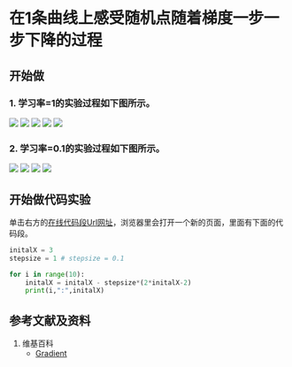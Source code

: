 # 在1条曲线上感受随机点随着梯度一步一步下降的过程

## 开始做

### 1. 学习率=1的实验过程如下图所示。

![](/images/微分/梯度和梯度下降的方法/在1条曲线上感受随机点随着梯度一步一步下降的过程/1a1.jpg)
![](/images/微分/梯度和梯度下降的方法/在1条曲线上感受随机点随着梯度一步一步下降的过程/1a2.jpg)
![](/images/微分/梯度和梯度下降的方法/在1条曲线上感受随机点随着梯度一步一步下降的过程/1a3.jpg)
![](/images/微分/梯度和梯度下降的方法/在1条曲线上感受随机点随着梯度一步一步下降的过程/1a4.jpg)
![](/images/微分/梯度和梯度下降的方法/在1条曲线上感受随机点随着梯度一步一步下降的过程/1a5.jpg)

### 2. 学习率=0.1的实验过程如下图所示。
![](/images/微分/梯度和梯度下降的方法/在1条曲线上感受随机点随着梯度一步一步下降的过程/2a1.jpg)
![](/images/微分/梯度和梯度下降的方法/在1条曲线上感受随机点随着梯度一步一步下降的过程/2a2.jpg)
![](/images/微分/梯度和梯度下降的方法/在1条曲线上感受随机点随着梯度一步一步下降的过程/2a3.jpg)
![](/images/微分/梯度和梯度下降的方法/在1条曲线上感受随机点随着梯度一步一步下降的过程/2a4.jpg)

## 开始做代码实验

单击右方的[在线代码段Url网址](hhttps://pythontutor.com/visualize.html#code=initalX%20%3D%203%0Astepsize%20%3D%201%20%23%20stepsize%20%3D%200.1%0A%0Afor%20i%20in%20range%2810%29%3A%0A%20%20%20%20initalX%20%3D%20initalX%20-%20stepsize*%282*initalX-2%29%0A%20%20%20%20print%28i,%22%3A%22,initalX%29&cumulative=false&curInstr=0&heapPrimitives=nevernest&mode=display&origin=opt-frontend.js&py=3&rawInputLstJSON=%5B%5D&textReferences=false)，浏览器里会打开一个新的页面，里面有下面的代码段。

```python
initalX = 3
stepsize = 1 # stepsize = 0.1

for i in range(10):
    initalX = initalX - stepsize*(2*initalX-2)
    print(i,":",initalX)
```

## 参考文献及资料

1. 维基百科
	- [Gradient](https://en.wikipedia.org/wiki/Gradient) 



